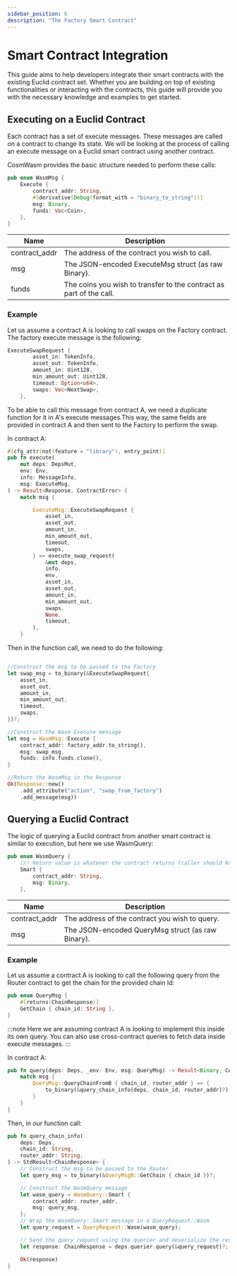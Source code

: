 ```yaml
---
sidebar_position: 6
description: "The Factory Smart Contract"
---
```



# Smart Contract Integration

This guide aims to help developers integrate their smart contracts with the existing Euclid contract set. Whether you are building on top of existing functionalities or interacting with the contracts, this guide will provide you with the necessary knowledge and examples to get started.

## Executing on a Euclid Contract

Each contract has a set of execute messages. These messages are called on a contract to change its state. We will be looking at the process of calling an execute message on a Euclid smart contract using another contract. 

CosmWasm provides the basic structure needed to perform these calls: 

```rust
pub enum WasmMsg {
    Execute {
        contract_addr: String,
        #[derivative(Debug(format_with = "binary_to_string"))]
        msg: Binary,
        funds: Vec<Coin>,
    },
}
```
| Name     | Description                                                             |
|----------------|-------------------------------------------------------------------------|
| contract_addr  | The address of the contract you wish to call.                           |
| msg            | The JSON-encoded ExecuteMsg struct (as raw Binary).                     |
| funds          | The coins you wish to transfer to the contract as part of the call.     |

### Example

Let us assume a contract A is looking to call swaps on the Factory contract. The factory execute message is the following:

```rust
ExecuteSwapRequest {
        asset_in: TokenInfo,
        asset_out: TokenInfo,
        amount_in: Uint128,
        min_amount_out: Uint128,
        timeout: Option<u64>,
        swaps: Vec<NextSwap>,
    },
```

To be able to call this message from contract A, we need a duplicate function for it in A's execute messages.This way, the same fields are provided in contract A and then sent to the Factory to perform the swap. 

In contract A:

```rust
#[cfg_attr(not(feature = "library"), entry_point)]
pub fn execute(
    mut deps: DepsMut,
    env: Env,
    info: MessageInfo,
    msg: ExecuteMsg,
) -> Result<Response, ContractError> {
    match msg {

        ExecuteMsg::ExecuteSwapRequest {
            asset_in,
            asset_out,
            amount_in,
            min_amount_out,
            timeout,
            swaps,
        } => execute_swap_request(
            &mut deps,
            info,
            env,
            asset_in,
            asset_out,
            amount_in,
            min_amount_out,
            swaps,
            None,
            timeout,
        ),
    }

```
Then in the function call, we need to do the following:

```rust 

//Construct the msg to be passed to the Factory
let swap_msg = to_binary(&ExecuteSwapRequest{
    asset_in,
    asset_out,
    amount_in,
    min_amount_out,
    timeout,
    swaps,
})?;

//Construct the Wasm Execute message
let msg = WasmMsg::Execute {
    contract_addr: factory_addr.to_string(),
    msg: swap_msg,
    funds: info.funds.clone(),
}

//Return the WasmMsg in the Response
Ok(Response::new()
    .add_attribute("action", "swap_from_factory")
    .add_message(msg))
```

## Querying a Euclid Contract

The logic of querying a Euclid contract from another smart contract is similar to execution, but here we use WasmQuery:

```rust 
pub enum WasmQuery {
    /// Return value is whatever the contract returns (caller should know), wrapped in a ContractResult that is JSON encoded.
    Smart {
        contract_addr: String,
        msg: Binary,
    },
```

| Name     | Description                                             |
|----------------|---------------------------------------------------------|
| contract_addr  | The address of the contract you wish to query.          |
| msg            | The JSON-encoded QueryMsg struct (as raw Binary).       |

### Example

Let us assume a contract A is looking to call the following query from the Router contract to get the chain for the provided chain Id:

```rust
pub enum QueryMsg {
    #[returns(ChainResponse)]
    GetChain { chain_id: String },
}
```

:::note
Here we are assuming contract A is looking to implement this inside its own query. You can also use cross-contract queries to fetch data inside execute messages. 
:::

In contract A:

```rust
pub fn query(deps: Deps, _env: Env, msg: QueryMsg) -> Result<Binary, ContractError> {
    match msg {
        QueryMsg::QueryChainFromB { chain_id, router_addr } => {
            to_binary(&query_chain_info(deps, chain_id, router_addr)?)
        }
    }
}
```


Then, in our function call:

```rust
pub fn query_chain_info(
    deps: Deps,
    chain_id: String,
    router_addr: String,
) -> StdResult<ChainResponse> {
    // Construct the msg to be passed to the Router
    let query_msg = to_binary(&QueryMsgB::GetChain { chain_id })?;

    // Construct the WasmQuery message
    let wasm_query = WasmQuery::Smart {
        contract_addr: router_addr,
        msg: query_msg,
    };
    // Wrap the WasmQuery::Smart message in a QueryRequest::Wasm
    let query_request = QueryRequest::Wasm(wasm_query);

    // Send the query request using the querier and deserialize the response into a ChainResponse struct
    let response: ChainResponse = deps.querier.query(&query_request)?;

    Ok(response)
}
```